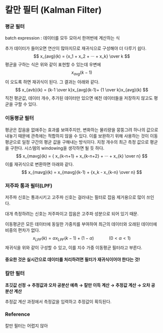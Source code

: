 # 칼만 필터 (Kalman Filter)

### 평균 필터

batch expression : 데이터를 모두 모아서 한꺼번에 계산하는 식

추가 데이터가 들어오면 연산이 많아지므로 재귀식으로 구성해야 더 다루기 쉽다.
$$
x_{avg}(k) = {x_1 + x_2 + ··· + x_k} \over k
$$
평균을 구하는 식은 위와 같이 표현할 수 있는데 우변에 
$$
x_{avg}(k-1)
$$
 이 오도록 하면 재귀식이 된다. 그 결과는 아래와 같다.
$$
x_{avb}(k) = {k-1 \over k}x_{avg}(k-1)+ {1 \over k}x_{avg}(k)
$$
직전 평균값, 데이터 개수, 추가된 데이터만 있으면 예전 데이터들을 저장하지 않고도 평균을 구할 수 있다.



### 이동평균 필터

평균은 잡음을 없애주는 효과를 보여주지만, 변화하는 물리량을 뭉뚱그려 하나의 값으로 내놓기 때문에 관측에는 적합하지 않을 수 있다. 이를 보완하기 위해 사용하는 것이 이동평균으로 일정 구간의 평균 값을 구해내는 방식이다. 지정 개수의 최근 측정 값으로 평균을 구한다. 시스템의 windowing을 생각하면 될 듯 하다.
$$
x_{mavg}(k) = { x_{k-n+1} + x_{k-n+2} + ··· + x_{k} \over n}
$$
이를 재귀식으로 변환하면 아래와 같다.
$$
x_{mavg}(k) = x_{mavg}(k-1) + {x_k - x_{k-n} \over n}
$$


### 저주파 통과 필터(LPF)

저주파 신호는 통과시키고 고주파 신호는 걸러내는 필터로 잡음 제거용으로 많이 쓰인다.

대개 측정하려는 신호는 저주파이고 잡음은 고주파 성분으로 되어 있기 때문.

이동평균은 모든 데이터에 동일한 가중치를 부여하여 최근의 데이터와 오래된 데이터에 비중의 편차가 없다. 
$$
x_{LPF}(k) = \alpha x_{LPF}(k-1)+(1-\alpha)\quad\quad\quad(0 < \alpha < 1)
$$
재귀식을 위와 같이 구성할 수 있고, 이를 지수 가중 이동평균 필터라고 부른다.

#### 중요한 것은 실시간으로 데이터를 처리하려면 필터가 재귀식이어야 한다는 것!



### 칼만 필터

**초깃값 선정 → 추정값과 오차 공분산 예측 → 칼만 이득 계산 → 추정값 계산 → 오차 공분산 계산**

추정값 계산 과정에서 측정값을 입력하고 추정값이 획득된다.





### Reference

칼만 필터는 어렵지 않아
